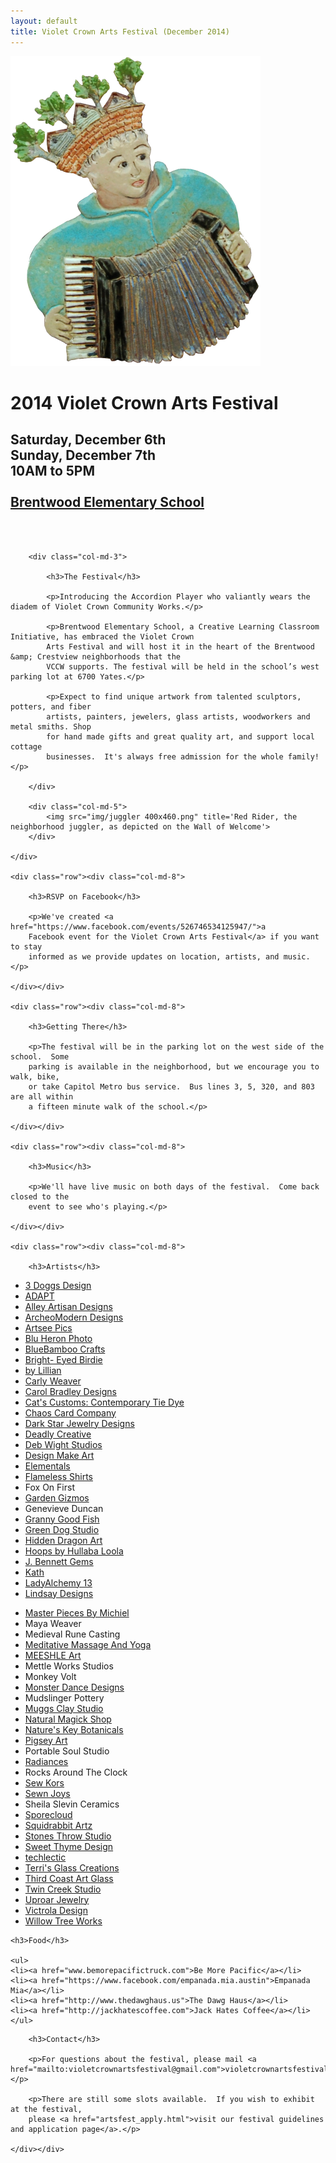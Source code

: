```yaml
---
layout: default
title: Violet Crown Arts Festival (December 2014)
---
```


<div class="container">
	<div class="row">
		<div class="col-md-4"><img src="img/Accordion player 400x496.png" title="Many thanks to artist Jean Graham for the use of images from the Wall of Welcome" class="img-responsive"></div>
		<div class="col-md-4">
			<h1>2014 Violet Crown Arts Festival</h1>
			<h2>
				Saturday, December 6th<br>
				Sunday, December 7th<br>
				10AM to 5PM<br>
				<br>
				<a href="https://goo.gl/maps/xov1S">Brentwood Elementary School</a>
			</h2>
		</div>
	</div>
	<div class="row"><p><br><br></p></div>
	<div class="row">

		<div class="col-md-3">

			<h3>The Festival</h3>

			<p>Introducing the Accordion Player who valiantly wears the diadem of Violet Crown Community Works.</p>

			<p>Brentwood Elementary School, a Creative Learning Classroom Initiative, has embraced the Violet Crown
			Arts Festival and will host it in the heart of the Brentwood &amp; Crestview neighborhoods that the
			VCCW supports. The festival will be held in the school’s west parking lot at 6700 Yates.</p>

			<p>Expect to find unique artwork from talented sculptors, potters, and fiber
			artists, painters, jewelers, glass artists, woodworkers and metal smiths. Shop
			for hand made gifts and great quality art, and support local cottage
			businesses.  It's always free admission for the whole family!</p>

		</div>

		<div class="col-md-5">
			<img src="img/juggler 400x460.png" title='Red Rider, the neighborhood juggler, as depicted on the Wall of Welcome'>
		</div>

	</div>

	<div class="row"><div class="col-md-8">

		<h3>RSVP on Facebook</h3>

		<p>We've created <a href="https://www.facebook.com/events/526746534125947/">a
		Facebook event for the Violet Crown Arts Festival</a> if you want to stay
		informed as we provide updates on location, artists, and music.</p>

	</div></div>

	<div class="row"><div class="col-md-8">

		<h3>Getting There</h3>

		<p>The festival will be in the parking lot on the west side of the school.  Some
		parking is available in the neighborhood, but we encourage you to walk, bike,
		or take Capitol Metro bus service.  Bus lines 3, 5, 320, and 803 are all within
		a fifteen minute walk of the school.</p>

	</div></div>

	<div class="row"><div class="col-md-8">

		<h3>Music</h3>

		<p>We'll have live music on both days of the festival.  Come back closed to the
		event to see who's playing.</p>

	</div></div>

	<div class="row"><div class="col-md-8">

		<h3>Artists</h3>

<div class="col-xs-4">
<ul>
<li><a href="http://3doggsdesigns.etsy.com">3 Doggs Design</a></li>
<li><a href="http://www.adapt.org">ADAPT</a></li>
<li><a href="http://www.etsy.com/shop/alleyartisandesigns">Alley Artisan Designs</a></li>
<li><a href="http://www.archeomoderndesigns.com">ArcheoModern Designs</a></li>
<li><a href="http://www.artseepics.etsy.com">Artsee Pics</a></li>
<li><a href="http://www.rondessain.com">Blu Heron Photo</a></li>
<li><a href="http://www.etsy.com/shop/bluebamboo">BlueBamboo Crafts</a></li>
<li><a href="http://www.brighteyedbirdie.com">Bright- Eyed Birdie</a></li>
<li><a href="http://www.bylillian.com">by Lillian</a></li>
<li><a href="http://www.carlyweaver.com">Carly Weaver</a></li>
<li><a href="http://www.carolbradleydesigns.com">Carol Bradley Designs</a></li>
<li><a href="http://www.facebook.com/catscustomstiedye">Cat's Customs: Contemporary Tie Dye</a></li>
<li><a href="http://www.chaoscardcompany.com">Chaos Card Company</a></li>
<li><a href="http://www.darkstarjewelrydesigns.com">Dark Star Jewelry Designs</a></li>
<li><a href="http://www.deadlycreative.com">Deadly Creative</a></li>
<li><a href="http://www.debwightstudios.com">Deb Wight Studios</a></li>
<li><a href="http://www.designmakeart.com">Design Make Art</a></li>
<li><a href="http://gems23rd.blogspot.com">Elementals</a></li>
<li><a href="http://www.flamelessshirt.com">Flameless Shirts</a></li>
<li>Fox On First</li>
<li><a href="http://www.facebook.com/gardengizmos.org">Garden Gizmos</a></li>
<li>Genevieve Duncan</li>
<li><a href="http://www.grannygoodfish.com">Granny Good Fish</a></li>
<li><a href="http://www.jimbobsalazar.blogspot.com">Green Dog Studio</a></li>
<li><a href="http://www.hiddendragonart.com">Hidden Dragon Art</a></li>
<li><a href="https://www.facebook.com/pages/Hoops-by-Hullaba-Loola/103331009703181">Hoops by Hullaba Loola</a></li>
<li><a href="http://www.etsy.com/shop/jbennettgems">J. Bennett Gems</a></li>
<li><a href="http://www.kathhamilton.com">Kath</a></li>
<li><a href="http://www.etsy.com/shop/ladyalchemy13">LadyAlchemy 13</a></li>
<li><a href="http://www.lindsay-designs.net">Lindsay Designs</a></li>
</ul>
</div>
<div class="col-xs-4">
<ul>
<li><a href="http://www.masterpiecesbymichiel.com">Master Pieces By Michiel</a></li>
<li>Maya Weaver</li>
<li>Medieval Rune Casting</li>
<li><a href="http://www.meditativemassageandyoga.com">Meditative Massage And Yoga</a></li>
<li><a href="http://www.meeshle.com">MEESHLE Art</a></li>
<li>Mettle Works Studios</li>
<li>Monkey Volt</li>
<li><a href="http://www.monsterdancedesigns.com">Monster Dance Designs</a></li>
<li>Mudslinger Pottery</li>
<li><a href="http://www.etsy.com/shop/muggsclaystudio">Muggs Clay Studio</a></li>
<li><a href="http://www.naturalmagickshop.com">Natural Magick Shop</a></li>
<li><a href="http://natureskeybotanicals.etsy.com">Nature's Key Botanicals</a></li>
<li><a href="http://www.pigseyart.com">Pigsey Art</a></li>
<li>Portable Soul Studio</li>
<li><a href="http://radiances.vpweb.com">Radiances</a></li>
<li>Rocks Around The Clock</li>
<li><a href="https://www.etsy.com/shop/sksurfgirl">Sew Kors</a></li>
<li><a href="http://sewnjoys.etsy.com">Sewn Joys</a></li>
<li>Sheila Slevin Ceramics</li>
<li><a href="http://www.sporecloud.com">Sporecloud</a></li>
<li><a href="http://www.squidrabbit.com">Squidrabbit Artz</a></li>
<li><a href="http://www.stonesthrowstudio.com">Stones Throw Studio</a></li>
<li><a href="http://www.etsy.com/shop/sweetthymedesign">Sweet Thyme Design</a></li>
<li><a href="http://www.techlectic.com">techlectic</a></li>
<li><a href="http://www.terrisglasscreations.com">Terri's Glass Creations</a></li>
<li><a href="http://thirdcoastartglass.blog.com">Third Coast Art Glass</a></li>
<li><a href="http://www.artist123.com">Twin Creek Studio</a></li>
<li><a href="http://www.uproarjewelry.com">Uproar Jewelry</a></li>
<li><a href="http://www.etsy.com/shop/victroladesign">Victrola Design</a></li>
<li><a href="http://willowtreeworks.wordpress.com">Willow Tree Works</a></li>
</ul>
</div>

</div></div>

<div class="row"><div class="col-md-8">

	<h3>Food</h3>

	<ul>
	<li><a href="www.bemorepacifictruck.com">Be More Pacific</a></li>
	<li><a href="https://www.facebook.com/empanada.mia.austin">Empanada Mia</a></li>
	<li><a href="http://www.thedawghaus.us">The Dawg Haus</a></li>
	<li><a href="http://jackhatescoffee.com">Jack Hates Coffee</a></li>
	</ul>

</div></div>
<div class="row"><div class="col-md-8">

		<h3>Contact</h3>

		<p>For questions about the festival, please mail <a href="mailto:violetcrownartsfestival@gmail.com">violetcrownartsfestival@gmail.com</a>.</p>

		<p>There are still some slots available.  If you wish to exhibit at the festival,
		please <a href="artsfest_apply.html">visit our festival guidelines and application page</a>.</p>

	</div></div>
</div>
